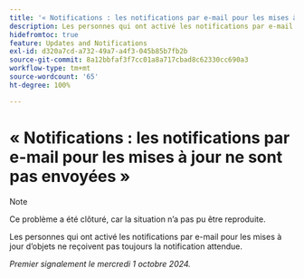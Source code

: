 ```yaml
---
title: '« Notifications : les notifications par e-mail pour les mises à jour ne sont pas envoyées »'
description: Les personnes qui ont activé les notifications par e-mail pour les mises à jour d’objets ne reçoivent pas toujours la notification attendue.
hidefromtoc: true
feature: Updates and Notifications
exl-id: d320a7cd-a732-49a7-a4f3-045b85b7fb2b
source-git-commit: 8a12bbfaf3f7cc01a8a717cbad8c62330cc690a3
workflow-type: tm+mt
source-wordcount: '65'
ht-degree: 100%

---
```


# « Notifications : les notifications par e-mail pour les mises à jour ne sont pas envoyées »

>[!NOTE]
>
>Ce problème a été clôturé, car la situation n’a pas pu être reproduite.

Les personnes qui ont activé les notifications par e-mail pour les mises à jour d’objets ne reçoivent pas toujours la notification attendue.

_Premier signalement le mercredi 1 octobre 2024._
